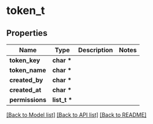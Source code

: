 # token_t

## Properties
Name | Type | Description | Notes
------------ | ------------- | ------------- | -------------
**token_key** | **char \*** |  | 
**token_name** | **char \*** |  | 
**created_by** | **char \*** |  | 
**created_at** | **char \*** |  | 
**permissions** | **list_t \*** |  | 

[[Back to Model list]](../README.md#documentation-for-models) [[Back to API list]](../README.md#documentation-for-api-endpoints) [[Back to README]](../README.md)


